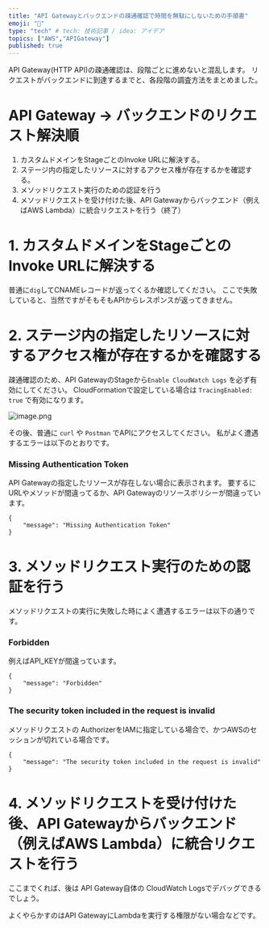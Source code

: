 ```yaml
---
title: "API Gatewayとバックエンドの疎通確認で時間を無駄にしないための手順書"
emoji: "🔖"
type: "tech" # tech: 技術記事 / idea: アイデア
topics: ["AWS","APIGateway"]
published: true
---
```


API Gateway(HTTP API)の疎通確認は、段階ごとに進めないと混乱します。
リクエストがバックエンドに到達するまでと、各段階の調査方法をまとめました。

# API Gateway → バックエンドのリクエスト解決順

1. カスタムドメインをStageごとのInvoke URLに解決する。
2. ステージ内の指定したリソースに対するアクセス権が存在するかを確認する。
3. メソッドリクエスト実行のための認証を行う
4. メソッドリクエストを受け付けた後、API Gatewayからバックエンド（例えばAWS Lambda）に統合リクエストを行う（終了）


# 1. カスタムドメインをStageごとのInvoke URLに解決する

普通に`dig`してCNAMEレコードが返ってくるか確認してください。
ここで失敗していると、当然ですがそもそもAPIからレスポンスが返ってきません。

# 2. ステージ内の指定したリソースに対するアクセス権が存在するかを確認する

疎通確認のため、API GatewayのStageから`Enable CloudWatch Logs` を必ず有効にしてください。
CloudFormationで設定している場合は `TracingEnabled: true` で有効になります。

![image.png](https://qiita-image-store.s3.ap-northeast-1.amazonaws.com/0/96286/4b53a52c-b1c7-5769-8f48-a81281c21a35.png)

その後、普通に `curl` や `Postman` でAPIにアクセスしてください。
私がよく遭遇するエラーは以下のとおりです。  

### Missing Authentication Token

API Gatewayの指定したリソースが存在しない場合に表示されます。
要するにURLやメソッドが間違ってるか、API Gatewayのリソースポリシーが間違っています。

```
{
    "message": "Missing Authentication Token"
}
```

# 3. メソッドリクエスト実行のための認証を行う

メソッドリクエストの実行に失敗した時によく遭遇するエラーは以下の通りです。

### Forbidden

例えばAPI_KEYが間違っています。

```
{
    "message": "Forbidden"
}
```

### The security token included in the request is invalid

メソッドリクエストの AuthorizerをIAMに指定している場合で、かつAWSのセッションが切れている場合です。

```
{
    "message": "The security token included in the request is invalid"
}
```


# 4. メソッドリクエストを受け付けた後、API Gatewayからバックエンド（例えばAWS Lambda）に統合リクエストを行う

ここまでくれば、後は API Gateway自体の CloudWatch Logsでデバッグできるでしょう。

よくやらかすのはAPI GatewayにLambdaを実行する権限がない場合などです。



